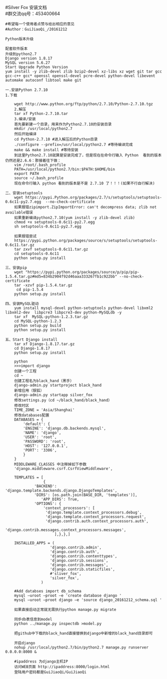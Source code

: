 #Silver Fox 安装文档	
#群交流qq号：453400664

	#希望每一个使用者点赞与给出相应的意见
	#Author：GuiJiaoQi_/20161212     

	Python版本升级
 
	配套软件版本
	升级到python2.7
	Django version 1.8.17
	MySQL version 5.6.27
	Start Upgrade Python Version
	yum install -y zlib-devel zlib bzip2-devel xz-libs xz wget git tar gcc gcc-c++ gcc* openssl openssl-devel pcre-devel python-devel libevent automake autoconf libtool make git

	一.安装Python 2.7.10
	1.下载
	
		wget http://www.python.org/ftp/python/2.7.10/Python-2.7.10.tgz
		2.解压
		tar xf Python-2.7.10.tar
		3.编译/安装
		首先要新建一个目录，用来作为Python2.7.10的安装目录
		mkdir /usr/local/python2.7
		然后开始编译
		cd Python-2.7.10 #进入解压后的Python目录
		./configure --prefix=/usr/local/python2.7 #等待编译完成
		make && make install #等待安装
		到这里Python2.7.10就算是安装完成了，但是现在在命令行输入 Python  看到的版本仍然还是2.6.6：那接着往下做：
		vim /root/.bash_profile
		PATH=/usr/local/python2.7/bin:$PATH:$HOME/bin
		export PATH
		source ~/.bash_profile
		现在命令行输入 python 看到的版本是不是 2.7.10 了！！！(如果不行自行解决)
		
	二、安装setuptools
		wget https://pypi.Python.org/packages/2.7/s/setuptools/setuptools-0.6c11-py2.7.egg  --no-check-certificate 
		如果报错zipimport.ZipImportError: can't decompress data; zlib not available错误
		如果重新编译python2.7.10(yum install -y zlib-devel zlib)
		chmod +x setuptools-0.6c11-py2.7.egg
		sh setuptools-0.6c11-py2.7.egg
				
		如果报错尝试    
		https://pypi.python.org/packages/source/s/setuptools/setuptools-0.6c11.tar.gz
		tar zxvf setuptools-0.6c11.tar.gz
		cd setuptools-0.6c11
		python setup.py install
		
	三、安装pip
		wget "https://pypi.python.org/packages/source/p/pip/pip-1.5.4.tar.gz#md5=834b2904f92d46aaa333267fb1c922bb" --no-check-certificate
		tar -xzvf pip-1.5.4.tar.gz
		 cd pip-1.5.4 
		python setup.py install
		
	四、安装MySQL驱动
		yum install mysql-devel python-setuptools python-devel libxml2 libxml2-dev  libpcre3 libpcre3-dev python-MySQLdb -y
		tar xf  MySQL-python-1.2.3.tar.gz
		cd MySQL-python-1.2.3
		python setup.py build
		python setup.py install

	五、Start Django install
		tar xf Django-1.8.17.tar.gz
		cd Django-1.8.17
		python setup.py install

		python
		>>>import django
		创建一个工程
		cd ~
		创建工程名为black_hand（黑手）
		django-admin.py startproject black_hand
		新增应用（银狐）
		django-admin.py startapp silver_fox	
		修改settings.py（cd ~/black_hand/black_hand）
		修改时区
		TIME_ZONE = 'Asia/Shanghai'
		修改databases配置
		DATABASES = {
		    'default': {
			'ENGINE': 'django.db.backends.mysql',
			'NAME': 'django',
			'USER': 'root',
			'PASSWORD': 'root',
			'HOST': '127.0.0.1',
			'PORT': '3306',
		    }
		}
		MIDDLEWARE_CLASSES 中注释掉如下参数
		'django.middleware.csrf.CsrfViewMiddleware',

		TEMPLATES = [
					 {
				 'BACKEND': 'django.template.backends.django.DjangoTemplates',
				 'DIRS': [os.path.join(BASE_DIR, 'templates')],
					'APP_DIRS': True,
				 'OPTIONS': {
					 'context_processors': [
					  'django.template.context_processors.debug',
					  'django.template.context_processors.request',
					  'django.contrib.auth.context_processors.auth',
					   'django.contrib.messages.context_processors.messages',
						  ],},},]
		
		INSTALLED_APPS = (
					    'django.contrib.admin',
					    'django.contrib.auth',
					    'django.contrib.contenttypes',
					    'django.contrib.sessions',
					    'django.contrib.messages',
					    'django.contrib.staticfiles',
					    #'sliver_fox',
					    'silver_fox',
					)

		#Add databses import db_schema
		mysql –uroot –proot –e 'create database django '
		mysql –uroot –proot django –e 'source django_20161212_schema.sql '

		如果直接启动正常就无需执行python manage.py migrate

		同步db表信息到model
		python ../manage.py inspectdb >model.py

		把github中下载的black_hand直接替换到django中新增的black_hand目录即可

		开启django
		nohup /usr/local/python2.7/bin/python2.7 manage.py runserver 0.0.0.0:8000 & 
		
		#ipaddress 为django主机IP		
		访问WEB页面 http://ipaddress:8000/login.html
		登陆用户密码都是GuiJiaoQi/GuiJiaoQi
